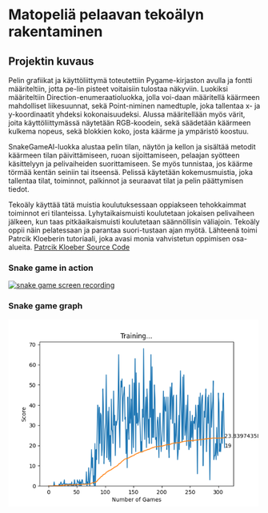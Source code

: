 # Matopeliä pelaavan tekoälyn rakentaminen

## Projektin kuvaus

Pelin grafiikat ja käyttöliittymä toteutettiin Pygame-kirjaston avulla ja fontti määriteltiin, jotta pe-lin pisteet voitaisiin tulostaa näkyviin. Luokiksi määriteltiin Direction-enumeraatioluokka, jolla voi-daan määritellä käärmeen mahdolliset liikesuunnat, sekä Point-niminen namedtuple, joka tallentaa x- ja y-koordinaatit yhdeksi kokonaisuudeksi. Alussa määritellään myös värit, joita käyttöliittymässä näytetään RGB-koodein, sekä säädetään käärmeen kulkema nopeus, sekä blokkien koko, josta käärme ja ympäristö koostuu.

SnakeGameAI-luokka alustaa pelin tilan, näytön ja kellon ja sisältää metodit käärmeen tilan päivittämiseen, ruoan sijoittamiseen, pelaajan syötteen käsittelyyn ja pelivaiheiden suorittamiseen. Se myös tunnistaa, jos käärme törmää kentän seiniin tai itseensä.
Pelissä käytetään kokemusmuistia, joka tallentaa tilat, toiminnot, palkinnot ja seuraavat tilat ja pelin päättymisen tiedot.

Tekoäly käyttää tätä muistia koulutuksessaan oppiakseen tehokkaimmat toiminnot eri tilanteissa. Lyhytaikaismuisti koulutetaan jokaisen pelivaiheen jälkeen, kun taas pitkäaikaismuisti koulutetaan säännöllisin väliajoin. Tekoäly oppii näin pelatessaan ja parantaa suori-tustaan ajan myötä.
Lähteenä toimi Patrcik Kloeberin tutoriaali, joka avasi monia vahvistetun oppimisen osa-alueita. 
<a href='https://github.com/patrickloeber/snake-ai-pytorch'>Patrcik Kloeber Source Code</a>

### Snake game in action
[![snake game screen recording](./snake-game.png)](https://www.youtube.com/watch?v=n-RIIqYE594)

### Snake game graph

<img src='./Figure_1.png' width='500'>